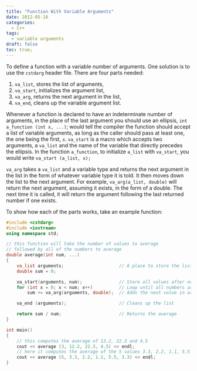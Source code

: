```yaml
---
title: "Function With Variable Arguments"
date: 2012-05-16
categories:
  - C++ 
tags:
  - variable arguments 
draft: false
toc: true;
---
```

To define a function with a variable number of arguments. One solution is to use the `cstdarg` header file. There are four parts needed:

1. `va_list`, stores the list of arguments,
2. `va_start`, initializes the argument list,
3. `va_arg`, returns the next argument in the list,
4. `va_end`, cleans up the variable argument list.

Whenever a function is declared to have an indeterminate number of arguments, in the place of the last argument you should use an ellipsis, `int a_function (int x, ...)`; would tell the compiler the function should accept a list of variable arguments, as long as the caller should pass at least one, the one being the first, `x`. `va_start` is a macro which accepts two arguments, a `va_list` and the name of the variable that directly precedes the ellipsis.  In the function `a_function`, to initialize `a_list` with `va_start`, you would write `va_start (a_list, x);` 


`va_arg` takes a `va_list` and a variable type and returns the next argument in the
list in the form of whatever variable type it is told. It then moves down the
list to the next argument. For example, `va_arg(a_list, double)` will return
the next argument, assuming it exists, in the form of a double. The next time it
is called, it will return the argument following the last returned number if one
exists.

To show how each of the parts works, take an example function:

```c++
#include <cstdarg>
#include <iostream>
using namespace std;

// this function will take the number of values to average
// followed by all of the numbers to average
double average(int num, ...)
{
    va_list arguments;                     // A place to store the list of arguments
    double sum = 0;

    va_start(arguments, num);              // Store all values after num to arguments
    for (int x = 0; x < num; x++)          // Loop until all numbers are added
        sum += va_arg(arguments, double);  // Adds the next value in argument list to sum

    va_end (arguments);                    // Cleans up the list

    return sum / num;                      // Returns the average
}

int main()
{
    // this computes the average of 13.2, 22.3 and 4.5 
    cout << average (3, 12.2, 22.3, 4.5) << endl;
    // here it computes the average of the 5 values 3.3, 2.2, 1.1, 5.5 and 3.3
    cout << average (5, 3.3, 2.2, 1.1, 5.5, 3.3) << endl;
}
```
